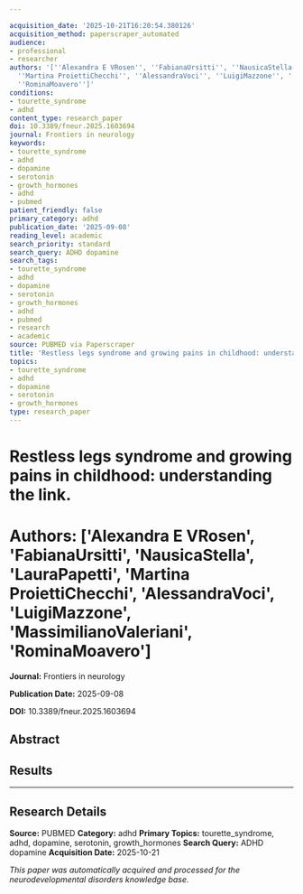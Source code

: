 ```yaml
---

acquisition_date: '2025-10-21T16:20:54.380126'
acquisition_method: paperscraper_automated
audience:
- professional
- researcher
authors: '[''Alexandra E VRosen'', ''FabianaUrsitti'', ''NausicaStella'', ''LauraPapetti'',
  ''Martina ProiettiChecchi'', ''AlessandraVoci'', ''LuigiMazzone'', ''MassimilianoValeriani'',
  ''RominaMoavero'']'
conditions:
- tourette_syndrome
- adhd
content_type: research_paper
doi: 10.3389/fneur.2025.1603694
journal: Frontiers in neurology
keywords:
- tourette_syndrome
- adhd
- dopamine
- serotonin
- growth_hormones
- adhd
- pubmed
patient_friendly: false
primary_category: adhd
publication_date: '2025-09-08'
reading_level: academic
search_priority: standard
search_query: ADHD dopamine
search_tags:
- tourette_syndrome
- adhd
- dopamine
- serotonin
- growth_hormones
- adhd
- pubmed
- research
- academic
source: PUBMED via Paperscraper
title: 'Restless legs syndrome and growing pains in childhood: understanding the link.'
topics:
- tourette_syndrome
- adhd
- dopamine
- serotonin
- growth_hormones
type: research_paper
---
```




# Restless legs syndrome and growing pains in childhood: understanding the link.

# **Authors:** ['Alexandra E VRosen', 'FabianaUrsitti', 'NausicaStella', 'LauraPapetti', 'Martina ProiettiChecchi', 'AlessandraVoci', 'LuigiMazzone', 'MassimilianoValeriani', 'RominaMoavero']

**Journal:** Frontiers in neurology

**Publication Date:** 2025-09-08

**DOI:** 10.3389/fneur.2025.1603694

## Abstract

## Results

---

## Research Details

**Source:** PUBMED
**Category:** adhd
**Primary Topics:** tourette_syndrome, adhd, dopamine, serotonin, growth_hormones
**Search Query:** ADHD dopamine
**Acquisition Date:** 2025-10-21

*This paper was automatically acquired and processed for the neurodevelopmental disorders knowledge base.*
